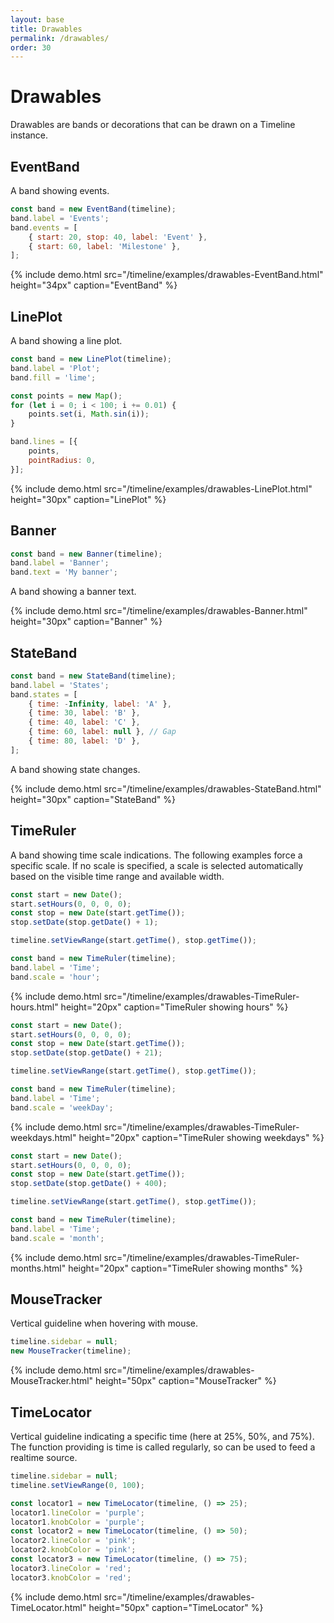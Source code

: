 ```yaml
---
layout: base
title: Drawables
permalink: /drawables/
order: 30
---
```


# Drawables

Drawables are bands or decorations that can be drawn on a Timeline instance.

## EventBand

A band showing events.

```javascript
const band = new EventBand(timeline);
band.label = 'Events';
band.events = [
    { start: 20, stop: 40, label: 'Event' },
    { start: 60, label: 'Milestone' },
];
```

{% include demo.html src="/timeline/examples/drawables-EventBand.html"
                     height="34px"
                     caption="EventBand" %}

## LinePlot

A band showing a line plot.

```javascript
const band = new LinePlot(timeline);
band.label = 'Plot';
band.fill = 'lime';

const points = new Map();
for (let i = 0; i < 100; i += 0.01) {
    points.set(i, Math.sin(i));
}

band.lines = [{
    points,
    pointRadius: 0,
}];
```
{% include demo.html src="/timeline/examples/drawables-LinePlot.html"
                     height="30px"
                     caption="LinePlot" %}


## Banner

```javascript
const band = new Banner(timeline);
band.label = 'Banner';
band.text = 'My banner';
```

A band showing a banner text.

{% include demo.html src="/timeline/examples/drawables-Banner.html"
                     height="30px"
                     caption="Banner" %}


## StateBand

```javascript
const band = new StateBand(timeline);
band.label = 'States';
band.states = [
    { time: -Infinity, label: 'A' },
    { time: 30, label: 'B' },
    { time: 40, label: 'C' },
    { time: 60, label: null }, // Gap
    { time: 80, label: 'D' },
];
```

A band showing state changes.

{% include demo.html src="/timeline/examples/drawables-StateBand.html"
                     height="30px"
                     caption="StateBand" %}

## TimeRuler

A band showing time scale indications. The following examples force a specific scale. If no scale is specified, a scale is selected automatically based on the visible time range and available width.

```javascript
const start = new Date();
start.setHours(0, 0, 0, 0);
const stop = new Date(start.getTime());
stop.setDate(stop.getDate() + 1);

timeline.setViewRange(start.getTime(), stop.getTime());

const band = new TimeRuler(timeline);
band.label = 'Time';
band.scale = 'hour';
```

{% include demo.html src="/timeline/examples/drawables-TimeRuler-hours.html"
                     height="20px"
                     caption="TimeRuler showing hours" %}

```javascript
const start = new Date();
start.setHours(0, 0, 0, 0);
const stop = new Date(start.getTime());
stop.setDate(stop.getDate() + 21);

timeline.setViewRange(start.getTime(), stop.getTime());

const band = new TimeRuler(timeline);
band.label = 'Time';
band.scale = 'weekDay';
```

{% include demo.html src="/timeline/examples/drawables-TimeRuler-weekdays.html"
                     height="20px"
                     caption="TimeRuler showing weekdays" %}

```javascript
const start = new Date();
start.setHours(0, 0, 0, 0);
const stop = new Date(start.getTime());
stop.setDate(stop.getDate() + 400);

timeline.setViewRange(start.getTime(), stop.getTime());

const band = new TimeRuler(timeline);
band.label = 'Time';
band.scale = 'month';
```

{% include demo.html src="/timeline/examples/drawables-TimeRuler-months.html"
                     height="20px"
                     caption="TimeRuler showing months" %}

## MouseTracker

Vertical guideline when hovering with mouse.

```javascript
timeline.sidebar = null;
new MouseTracker(timeline);
```

{% include demo.html src="/timeline/examples/drawables-MouseTracker.html"
                     height="50px"
                     caption="MouseTracker" %}


## TimeLocator

Vertical guideline indicating a specific time (here at 25%, 50%, and 75%). The function providing is time is called regularly, so can be used to feed a realtime source.

```javascript
timeline.sidebar = null;
timeline.setViewRange(0, 100);

const locator1 = new TimeLocator(timeline, () => 25);
locator1.lineColor = 'purple';
locator1.knobColor = 'purple';
const locator2 = new TimeLocator(timeline, () => 50);
locator2.lineColor = 'pink';
locator2.knobColor = 'pink';
const locator3 = new TimeLocator(timeline, () => 75);
locator3.lineColor = 'red';
locator3.knobColor = 'red';
```

{% include demo.html src="/timeline/examples/drawables-TimeLocator.html"
                     height="50px"
                     caption="TimeLocator" %}
